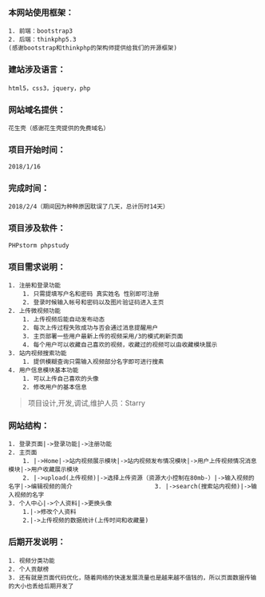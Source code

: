 ### 本网站使用框架：
	1. 前端：bootstrap3
	2. 后端：thinkphp5.3
	(感谢bootstrap和thinkphp的架构师提供给我们的开源框架)
### 建站涉及语言：
	html5，css3，jquery，php
### 网站域名提供：
	花生壳（感谢花生壳提供的免费域名）

### 项目开始时间：
	2018/1/16	
### 完成时间：
	2018/2/4（期间因为种种原因耽误了几天，总计历时14天）
### 项目涉及软件：
	PHPstorm phpstudy
### 项目需求说明：
	1. 注册和登录功能
		1. 只需提填写户名和密码 真实姓名 性别即可注册
		2. 登录时候输入帐号和密码以及图片验证码进入主页
	2. 上传微视频功能
		1. 上传视频后能自动发布动态
		2. 每次上传过程失败成功与否会通过消息提醒用户
		3. 主页部署一些用户最新上传的视频采用/3的模式刷新页面
		4. 每个用户可以收藏自己喜欢的视频，收藏过的视频可以由收藏模块展示
	3. 站内视频搜索功能
		1. 提供模糊查询只需输入视频部分名字即可进行搜素
	4. 用户信息模块基本功能
		1. 可以上传自己喜欢的头像
		2. 修改用户的基本信息
> 项目设计,开发,调试,维护人员：Starry
			
### 网站结构：
	1. 登录页面|->登录功能|->注册功能				   
	2. 主页面  
		1. |->Home|->站内视频展示模块|->站内视频发布情况模块|->用户上传视频情况消息模块|->用户收藏展示模块			
		2. |->upload(上传视频)|->选择上传资源（资源大小控制在80mb-）|->输入视频的名字|->编辑视频的简介					  	3. |->search(搜索站内视频)|->输入视频的名字
	3. 个人中心|->个人资料|->更换头像
		1.|->修改个人资料
		2.|->上传视频的数据统计(上传时间和收藏量)
							  
### 后期开发说明：
	1. 视频分类功能
	2. 个人贡献榜
	3. 还有就是页面代码优化，随着网络的快速发展流量也是越来越不值钱的，所以页面数据传输的大小也丢给后期开发了
